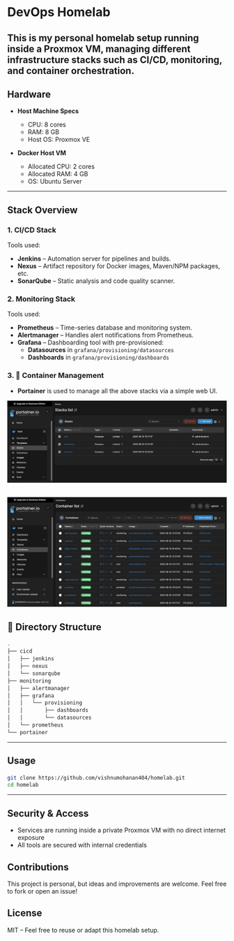 # DevOps Homelab

This is my personal **homelab** setup running inside a **Proxmox VM**, managing different infrastructure stacks such as **CI/CD**, **monitoring**, and **container orchestration**.
---

## Hardware

- **Host Machine Specs**
  - CPU: 8 cores
  - RAM: 8 GB
  - Host OS: Proxmox VE

- **Docker Host VM**
  - Allocated CPU: 2 cores
  - Allocated RAM: 4 GB
  - OS: Ubuntu Server
---

## Stack Overview

### 1. CI/CD Stack
Tools used:
- **Jenkins** – Automation server for pipelines and builds.
- **Nexus** – Artifact repository for Docker images, Maven/NPM packages, etc.
- **SonarQube** – Static analysis and code quality scanner.

### 2. Monitoring Stack
Tools used:
- **Prometheus** – Time-series database and monitoring system.
- **Alertmanager** – Handles alert notifications from Prometheus.
- **Grafana** – Dashboarding tool with pre-provisioned:
  - **Datasources** in `grafana/provisioning/datasources`
  - **Dashboards** in `grafana/provisioning/dashboards`

### 3. 🐳 Container Management
- **Portainer** is used to manage all the above stacks via a simple web UI.

![Portainer managed stacks](./assets/stacks.png)

![List of containers](./assets/containers.png)
---

## 🧱 Directory Structure

```bash
.
├── cicd
│   ├── jenkins
│   ├── nexus
│   └── sonarqube
├── monitoring
│   ├── alertmanager
│   ├── grafana
│   │   └── provisioning
│   │       ├── dashboards
│   │       └── datasources
│   └── prometheus
└── portainer
```
---

## Usage

```bash
git clone https://github.com/vishnumohanan404/homelab.git
cd homelab
```
---

## Security & Access
- Services are running inside a private Proxmox VM with no direct internet exposure
- All tools are secured with internal credentials

## Contributions
This project is personal, but ideas and improvements are welcome. Feel free to fork or open an issue!

## License
MIT – Feel free to reuse or adapt this homelab setup.
